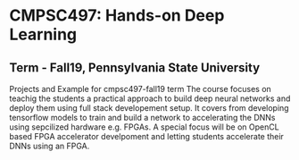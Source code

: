 # CMPSC497: Hands-on Deep Learning
## Term - Fall19, Pennsylvania State University
Projects and Example for cmpsc497-fall19 term
The course focuses on teachig the students a practical approach to build deep neural networks and deploy them using full stack developement setup. It covers from developing tensorflow models to train and build a network to accelerating the DNNs using sepcilized hardware e.g. FPGAs. A special focus will be on OpenCL based FPGA accelerator develpoment and letting students accelerate their DNNs using an FPGA. 
